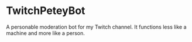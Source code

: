 # TwitchPeteyBot
A personable moderation bot for my Twitch channel.  It functions less like a machine and more like a person.

